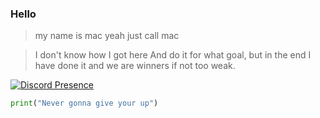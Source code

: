 ### Hello

> my name is mac yeah just call mac

> I don't know how I got here And do it for what goal, but in the end I have done it and we are winners if not too weak.




[![Discord Presence](https://lanyard.cnrad.dev/api/829156179803504670?theme=dark&bg=f7c1f3&borderRadius=35px)]()



```py
print("Never gonna give your up")
```
